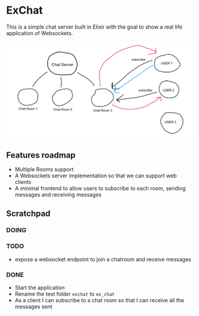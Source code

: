 # ExChat

This is a simple chat server built in Elixir with the goal to show a real life application of Websockets.


![the sketch](/sketch.png?raw=true)

## Features roadmap

- Multiple Rooms support
- A Websockets server implementation so that we can support web clients
- A minimal frontend to allow users to subscribe to each room, sending messages and receiving messages

## Scratchpad

### DOING

### TODO

- expose a websocket endpoint to join a chatroom and receive messages

### DONE

- Start the application
- Rename the test folder `exchat` to `ex_chat`
- As a client I can subscribe to a chat room so that I can receive all the messages sent
